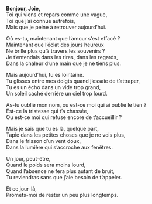 **Bonjour, Joie,**  
Toi qui viens et repars comme une vague,  
Toi que j’ai connue autrefois,  
Mais que je peine à retrouver aujourd’hui.

Où es-tu, maintenant que l’amour s’est effacé ?  
Maintenant que l’éclat des jours heureux  
Ne brille plus qu’à travers les souvenirs ?  
Je t’entendais dans les rires, dans les regards,  
Dans la chaleur d’une main que je ne tiens plus.

Mais aujourd’hui, tu es lointaine.  
Tu glisses entre mes doigts quand j’essaie de t’attraper,  
Tu es un écho dans un vide trop grand,  
Un soleil caché derrière un ciel trop lourd.

As-tu oublié mon nom, ou est-ce moi qui ai oublié le tien ?  
Est-ce la tristesse qui t’a chassée,  
Ou est-ce moi qui refuse encore de t’accueillir ?

Mais je sais que tu es là, quelque part,  
Tapie dans les petites choses que je ne vois plus,  
Dans le frisson d’un vent doux,  
Dans la lumière qui s’accroche aux fenêtres.

Un jour, peut-être,  
Quand le poids sera moins lourd,  
Quand l’absence ne fera plus autant de bruit,  
Tu reviendras sans que j’aie besoin de t’appeler.

Et ce jour-là,  
Promets-moi de rester un peu plus longtemps.